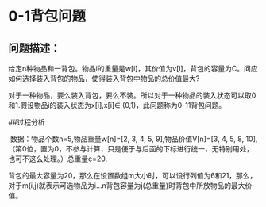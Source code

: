# 0-1背包问题

##   问题描述：

​	给定n种物品和一背包。物品i的重量是w[i]，其价值为v[i]，背包的容量为C。问应如何选择装入背包的物品，使得装入背包中物品的总价值最大?

​	对于一种物品，要么装入背包，要么不装。所以对于一种物品的装入状态可以取0和1.假设物品i的装入状态为x[i],x[i]∈ (0,1)，此问题称为0-11背包问题。

##过程分析

​	数据：物品个数n=5,物品重量w[n]=[2, 3, 4, 5, 9],物品价值V[n]=[3, 4, 5, 8, 10],（第0位，置为0，不参与计算，只是便于与后面的下标进行统一，无特别用处，也可不这么处理。）总重量c=20.

​	背包的最大容量为20，那么在设置数组m大小时，可以设行列值为6和21，那么，对于m(i,j)就表示可选物品为i…n背包容量为j(总重量)时背包中所放物品的最大价值。

